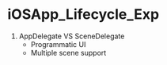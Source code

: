 # iOSApp_Lifecycle_Exp

1. AppDelegate VS SceneDelegate
    - Programmatic UI
    - Multiple scene support
    



